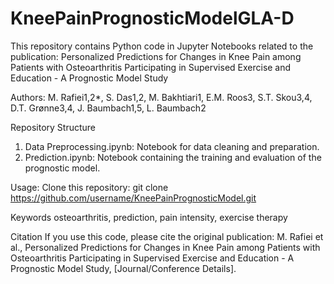 # KneePainPrognosticModelGLA-D

This repository contains Python code in Jupyter Notebooks related to the publication:
Personalized Predictions for Changes in Knee Pain among Patients with Osteoarthritis Participating in Supervised Exercise and Education - A Prognostic Model Study

Authors:
M. Rafiei1,2*, S. Das1,2, M. Bakhtiari1, E.M. Roos3, S.T. Skou3,4, D.T. Grønne3,4, J. Baumbach1,5, L. Baumbach2

Repository Structure
1. Data Preprocessing.ipynb: Notebook for data cleaning and preparation.
2. Prediction.ipynb: Notebook containing the training and evaluation of the prognostic model.

Usage:
Clone this repository:
git clone https://github.com/username/KneePainPrognosticModel.git


Keywords
osteoarthritis, prediction, pain intensity, exercise therapy

Citation
If you use this code, please cite the original publication:
M. Rafiei et al., Personalized Predictions for Changes in Knee Pain among Patients with Osteoarthritis Participating in Supervised Exercise and Education - A Prognostic Model Study, [Journal/Conference Details].

